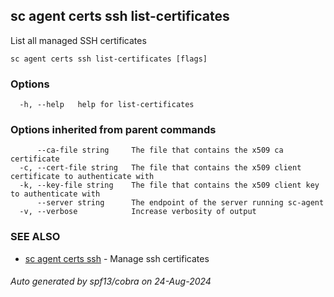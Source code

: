 ## sc agent certs ssh list-certificates

List all managed SSH certificates

```
sc agent certs ssh list-certificates [flags]
```

### Options

```
  -h, --help   help for list-certificates
```

### Options inherited from parent commands

```
      --ca-file string     The file that contains the x509 ca certificate
  -c, --cert-file string   The file that contains the x509 client certificate to authenticate with
  -k, --key-file string    The file that contains the x509 client key to authenticate with
      --server string      The endpoint of the server running sc-agent
  -v, --verbose            Increase verbosity of output
```

### SEE ALSO

* [sc agent certs ssh](sc_agent_certs_ssh.md)	 - Manage ssh certificates

###### Auto generated by spf13/cobra on 24-Aug-2024
